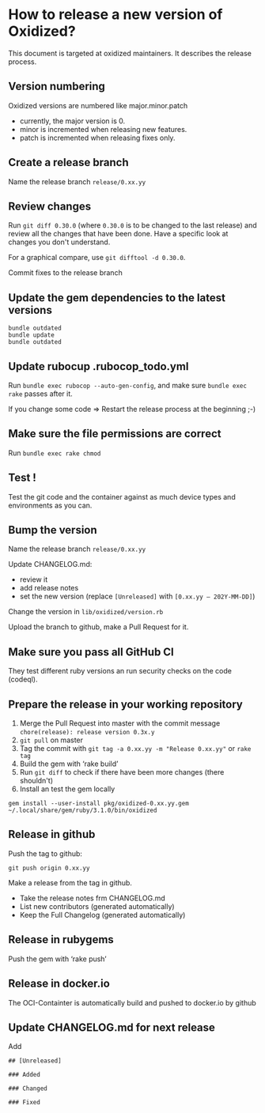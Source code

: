# How to release a new version of Oxidized?
This document is targeted at oxidized maintainers. It describes the release process.

## Version numbering
Oxidized versions are numbered like major.minor.patch
- currently, the major version is 0.
- minor is incremented when releasing new features.
- patch is incremented when releasing fixes only.

## Create a release branch
Name the release branch `release/0.xx.yy`

## Review changes
Run `git diff 0.30.0` (where `0.30.0` is to be changed to the last release) and review
all the changes that have been done. Have a specific look at changes you don't understand.

For a graphical compare, use `git difftool -d 0.30.0`.

Commit fixes to the release branch

## Update the gem dependencies to the latest versions
```
bundle outdated
bundle update
bundle outdated
```

## Update rubocup .rubocop_todo.yml
Run `bundle exec rubocop --auto-gen-config`,
and make sure `bundle exec rake` passes after it.

If you change some code => Restart the release process at the beginning ;-)

## Make sure the file permissions are correct
Run `bundle exec rake chmod`

## Test !
Test the git code and the container against as much device types and
environments as you can.

## Bump the version
Name the release branch `release/0.xx.yy`

Update CHANGELOG.md:
- review it
- add release notes
- set the new version (replace `[Unreleased]` with `[0.xx.yy – 202Y-MM-DD]`)

Change the version in `lib/oxidized/version.rb`

Upload the branch to github, make a Pull Request for it.

## Make sure you pass all GitHub CI
They test different ruby versions an run security checks on the code (codeql).

## Prepare the release in your working repository
1. Merge the Pull Request into master with the commit message
   `chore(release): release version 0.3x.y`
2. `git pull` on master
3. Tag the commit with `git tag -a 0.xx.yy -m "Release 0.xx.yy"` or `rake tag`
4. Build the gem with ‘rake build’
5. Run `git diff` to check if there have been more changes (there shouldn't)
6. Install an test the gem locally
```shell
gem install --user-install pkg/oxidized-0.xx.yy.gem
~/.local/share/gem/ruby/3.1.0/bin/oxidized
```

## Release in github
Push the tag to github:
```
git push origin 0.xx.yy
```

Make a release from the tag in github.
- Take the release notes frm CHANGELOG.md
- List new contributors (generated automatically)
- Keep the Full Changelog (generated automatically)

## Release in rubygems
Push the gem with ‘rake push’

## Release in docker.io
The OCI-Containter is automatically build and pushed to docker.io by github

## Update CHANGELOG.md for next release
Add
```
## [Unreleased]

### Added

### Changed

### Fixed

```
